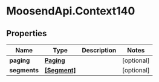 # MoosendApi.Context140

## Properties
Name | Type | Description | Notes
------------ | ------------- | ------------- | -------------
**paging** | [**Paging**](Paging.md) |  | [optional] 
**segments** | [**[Segment]**](Segment.md) |  | [optional] 


